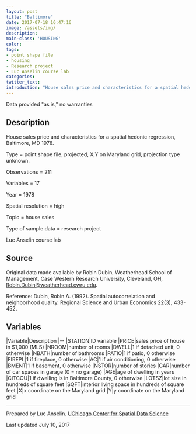 ```yaml
---
layout: post
title: "Baltimore"
date: 2017-07-18 16:47:16
image: /assets/img/
description:
main-class: 'HOUSING'
color:
tags:
- point shape file
- housing
- Research project
- Luc Anselin course lab
categories:
twitter_text:
introduction: "House sales price and characteristics for a spatial hedonic regression, Baltimore, MD 1978."
---
```

<script>
  var map = L.map('map');
  L.tileLayer('https://api.tiles.mapbox.com/v4/{id}/{z}/{x}/{y}.png?access_token=pk.eyJ1IjoibWFwYm94IiwiYSI6ImNpejY4NXVycTA2emYycXBndHRqcmZ3N3gifQ.rJcFIG214AriISLbB6B5aw', { <!--this is the URL for the Nepal Geojson-->
		maxZoom: 18,
		attribution: 'Map data &copy; <a href="http://openstreetmap.org">OpenStreetMap</a> contributors, ' +
			'<a href="http://creativecommons.org/licenses/by-sa/2.0/">CC-BY-SA</a>, ' +
			'Imagery © <a href="http://mapbox.com">Mapbox</a>',
		id: 'mapbox.light'
	}).addTo(map);

  map.scrollWheelZoom.disable();
  map.touchZoom.disable();
  var enableMapInteraction = function () {
      map.scrollWheelZoom.enable();
      map.touchZoom.enable();
  }
  $('#map').on('click touch', enableMapInteraction);

  var smallIcon = L.icon({
         iconUrl: 'http://www.hckrecruitment.nic.in/images/blue.png',
         iconSize: [16, 16], // size of the icon
         });

   function onEachFeature(feature, layer) {
     //console.log(feature);
     var txt = "";
     for (var fname in feature.properties) {
       txt += fname;
       txt += " : ";
       txt += feature.properties[fname];
       txt += "<br/>";
     }
     layer.bindPopup(txt);
   }


  // load GeoJSON from an external file
  // load GeoJSON from an external file
  $.getJSON("../data/Nepal.geojson",function(data){
    // add GeoJSON layer to the map once the file is loaded
    L.geoJson(data).addTo(map);
  });

</script>
Data provided "as is," no warranties

Description
-----------

House sales price and characteristics for a spatial hedonic regression, Baltimore, MD 1978.


 Type = point shape file, projected, X,Y on Maryland grid, projection type unknown.

 Observations = 211

 Variables = 17

 Year = 1978

 Spatial resolution = high

 Topic = house sales

 Type of sample data = research project

 Luc Anselin course lab

Source
------

Original data made available by Robin Dubin, Weatherhead School of Management, Case Western Research University, Cleveland, OH, [Robin.Dubin@weatherhead.cwru.edu](mailto:Robin.Dubin@weatherhead.cwru.edu).

Reference: Dubin, Robin A. (1992). Spatial autocorrelation and neighborhood quality. Regional Science and Urban Economics 22(3), 433-452.

Variables
---------

|Variable|Description
|--
|STATION|ID variable
|PRICE|sales price of house in \$1,000 (MLS)
|NROOM|number of rooms
|DWELL|1 if detached unit, 0 otherwise
|NBATH|number of bathrooms
|PATIO|1 if patio, 0 otherwise
|FIREPL|1 if fireplace, 0 otherwise
|AC|1 if air conditioning, 0 otherwise
|BMENT|1 if basement, 0 otherwise
|NSTOR|number of stories
|GAR|number of car spaces in garage (0 = no garage)
|AGE|age of dwelling in years
|CITCOU|1 if dwelling is in Baltimore County, 0 otherwise
|LOTSZ|lot size in hundreds of square feet
|SQFT|interior living space in hundreds of square feet
|X|x coordinate on the Maryland grid
|Y|y coordinate on the Maryland grid

* * * * *

Prepared by Luc Anselin. [UChicago Center for Spatial Data Science](https://spatial.uchicago.edu/)

Last updated July 10, 2017
